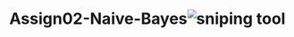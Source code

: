 # Assign02-Naive-Bayes![sniping tool](https://user-images.githubusercontent.com/57292006/146642678-41544118-c619-4556-afbb-d733fe176626.png)
